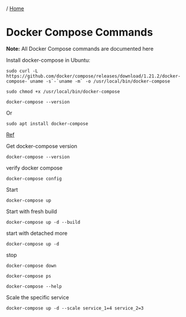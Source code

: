 / [Home](index.md)

# Docker Compose Commands

**Note:** All Docker Compose commands are documented here


Install docker-compose in Ubuntu:
```
sudo curl -L https://github.com/docker/compose/releases/download/1.21.2/docker-compose-`uname -s`-`uname -m` -o /usr/local/bin/docker-compose

sudo chmod +x /usr/local/bin/docker-compose

docker-compose --version
```
Or

```
sudo apt install docker-compose
```
[Ref](https://www.digitalocean.com/community/tutorials/how-to-install-docker-compose-on-ubuntu-18-04)


Get docker-compose version
```
docker-compose --version
```

verify docker compose
```
docker-compose config 
```





Start
```
docker-compose up
```





Start with fresh build
```
docker-compose up -d --build
```




start with detached more
```
docker-compose up -d
```




stop
```
docker-compose down
```





```
docker-compose ps
```





```
docker-compose --help
```




Scale the specific service
```
docker-compose up -d --scale service_1=4 service_2=3
```

